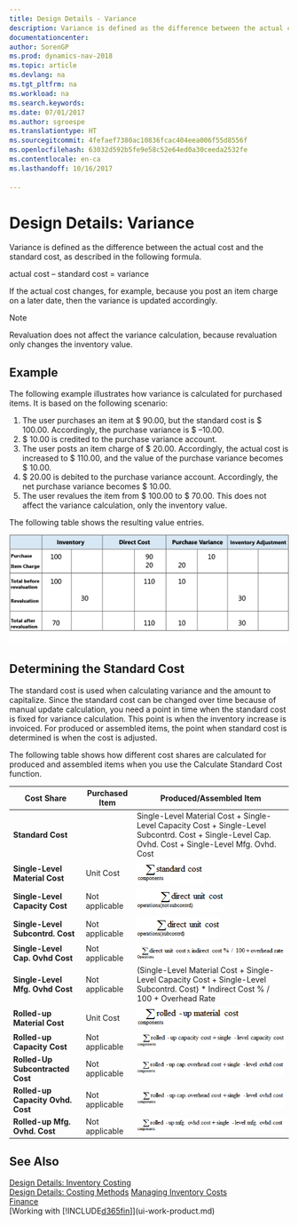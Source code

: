 ```yaml
---
title: Design Details - Variance
description: Variance is defined as the difference between the actual cost and the standard cost, as described in the following formula.
documentationcenter: 
author: SorenGP
ms.prod: dynamics-nav-2018
ms.topic: article
ms.devlang: na
ms.tgt_pltfrm: na
ms.workload: na
ms.search.keywords: 
ms.date: 07/01/2017
ms.author: sgroespe
ms.translationtype: HT
ms.sourcegitcommit: 4fefaef7380ac10836fcac404eea006f55d8556f
ms.openlocfilehash: 63032d592b5fe9e58c52e64ed0a30ceeda2532fe
ms.contentlocale: en-ca
ms.lasthandoff: 10/16/2017

---
```

# <a name="design-details-variance"></a>Design Details: Variance
Variance is defined as the difference between the actual cost and the standard cost, as described in the following formula.  

 actual cost – standard cost = variance  

 If the actual cost changes, for example, because you post an item charge on a later date, then the variance is updated accordingly.  

> [!NOTE]  
>  Revaluation does not affect the variance calculation, because revaluation only changes the inventory value.  

## <a name="example"></a>Example  
 The following example illustrates how variance is calculated for purchased items. It is based on the following scenario:  

1.  The user purchases an item at $ 90.00, but the standard cost is $ 100.00. Accordingly, the purchase variance is $ –10.00.  
2.  $ 10.00 is credited to the purchase variance account.  
3.  The user posts an item charge of $ 20.00. Accordingly, the actual cost is increased to $ 110.00, and the value of the purchase variance becomes $ 10.00.  
4.  $ 20.00 is debited to the purchase variance account. Accordingly, the net purchase variance becomes $ 10.00.  
5.  The user revalues the item from $ 100.00 to $ 70.00. This does not affect the variance calculation, only the inventory value.  

 The following table shows the resulting value entries.  

 ![Purchase variance calculation](media/design_details_inventory_costing_11_purchase_variance.png "design_details_inventory_costing_11_purchase_variance")  

## <a name="determining-the-standard-cost"></a>Determining the Standard Cost  
 The standard cost is used when calculating variance and the amount to capitalize. Since the standard cost can be changed over time because of manual update calculation, you need a point in time when the standard cost is fixed for variance calculation. This point is when the inventory increase is invoiced. For produced or assembled items, the point when standard cost is determined is when the cost is adjusted.  

 The following table shows how different cost shares are calculated for produced and assembled items when you use the Calculate Standard Cost function.  

|Cost Share|Purchased Item|Produced/Assembled Item|  
|----------------|--------------------|------------------------------|  
|**Standard Cost**||Single-Level Material Cost + Single-Level Capacity Cost + Single-Level Subcontrd. Cost + Single-Level Cap. Ovhd. Cost + Single-Level Mfg. Ovhd. Cost|  
|**Single-Level Material Cost**|Unit Cost|![Equation 1](media/design_details_inventory_costing_11_equation_1.png "design_details_inventory_costing_11_equation_1")|  
|**Single-Level Capacity Cost**|Not applicable|![Equation 2](media/design_details_inventory_costing_11_equation_2.png "design_details_inventory_costing_11_equation_2")|  
|**Single-Level Subcontrd. Cost**|Not applicable|![Equation 3](media/design_details_inventory_costing_11_equation_3.png "design_details_inventory_costing_11_equation_3")|  
|**Single-Level Cap. Ovhd Cost**|Not applicable|![Equation 4](media/design_details_inventory_costing_11_equation_4.png "design_details_inventory_costing_11_equation_4")|  
|**Single-Level Mfg. Ovhd Cost**|Not applicable|(Single-Level Material Cost + Single-Level Capacity Cost + Single-Level Subcontrd. Cost) * Indirect Cost % / 100 + Overhead Rate|  
|**Rolled-up Material Cost**|Unit Cost|![Equation 5](media/design_details_inventory_costing_11_equation_5.png "design_details_inventory_costing_11_equation_5")|  
|**Rolled-up Capacity Cost**|Not applicable|![Equation 6](media/design_details_inventory_costing_11_equation_6.png "design_details_inventory_costing_11_equation_6")|  
|**Rolled-Up Subcontracted Cost**|Not applicable|![Equation 7](media/design_details_inventory_costing_11_equation_7.png "design_details_inventory_costing_11_equation_7")|  
|**Rolled-up Capacity Ovhd. Cost**|Not applicable|![Equation 8](media/design_details_inventory_costing_11_equation_8.png "design_details_inventory_costing_11_equation_8")|  
|**Rolled-up Mfg. Ovhd. Cost**|Not applicable|![Equation 9](media/design_details_inventory_costing_11_equation_9.png "design_details_inventory_costing_11_equation_9")|  

## <a name="see-also"></a>See Also  
 [Design Details: Inventory Costing](design-details-inventory-costing.md)   
 [Design Details: Costing Methods](design-details-costing-methods.md) [Managing Inventory Costs](finance-manage-inventory-costs.md)  
 [Finance](finance.md)  
 [Working with [!INCLUDE[d365fin](includes/d365fin_md.md)]](ui-work-product.md)

